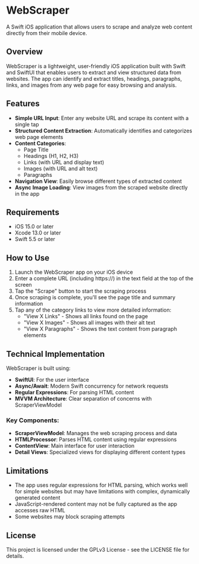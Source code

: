 # WebScraper

A Swift iOS application that allows users to scrape and analyze web content directly from their mobile device.

## Overview

WebScraper is a lightweight, user-friendly iOS application built with Swift and SwiftUI that enables users to extract and view structured data from websites. The app can identify and extract titles, headings, paragraphs, links, and images from any web page for easy browsing and analysis.

## Features

- **Simple URL Input**: Enter any website URL and scrape its content with a single tap
- **Structured Content Extraction**: Automatically identifies and categorizes web page elements
- **Content Categories**:
  - Page Title
  - Headings (H1, H2, H3)
  - Links (with URL and display text)
  - Images (with URL and alt text)
  - Paragraphs
- **Navigation View**: Easily browse different types of extracted content
- **Async Image Loading**: View images from the scraped website directly in the app

## Requirements

- iOS 15.0 or later
- Xcode 13.0 or later
- Swift 5.5 or later

## How to Use

1. Launch the WebScraper app on your iOS device
2. Enter a complete URL (including https://) in the text field at the top of the screen
3. Tap the "Scrape" button to start the scraping process
4. Once scraping is complete, you'll see the page title and summary information
5. Tap any of the category links to view more detailed information:
   - "View X Links" - Shows all links found on the page
   - "View X Images" - Shows all images with their alt text
   - "View X Paragraphs" - Shows the text content from paragraph elements

## Technical Implementation

WebScraper is built using:
- **SwiftUI**: For the user interface
- **Async/Await**: Modern Swift concurrency for network requests
- **Regular Expressions**: For parsing HTML content
- **MVVM Architecture**: Clear separation of concerns with ScraperViewModel

### Key Components:

- **ScraperViewModel**: Manages the web scraping process and data
- **HTMLProcessor**: Parses HTML content using regular expressions
- **ContentView**: Main interface for user interaction
- **Detail Views**: Specialized views for displaying different content types

## Limitations

- The app uses regular expressions for HTML parsing, which works well for simple websites but may have limitations with complex, dynamically generated content
- JavaScript-rendered content may not be fully captured as the app accesses raw HTML
- Some websites may block scraping attempts

## License

This project is licensed under the GPLv3 License - see the LICENSE file for details.